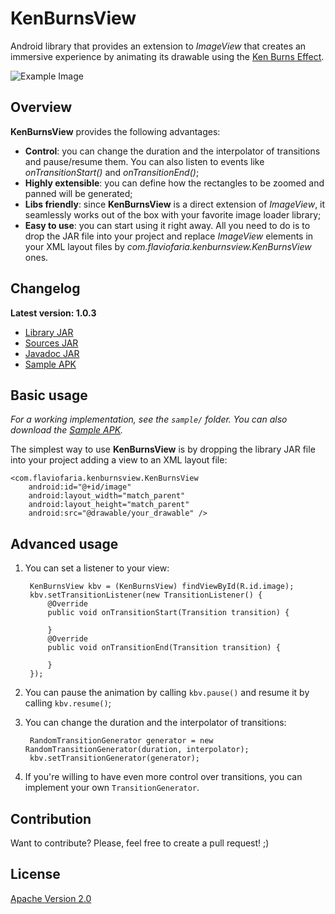 KenBurnsView
============

Android library that provides an extension to *ImageView* that creates an immersive
experience by animating its drawable using the [Ken Burns Effect][1].

![Example Image][2]

Overview
--------

**KenBurnsView** provides the following advantages:

* **Control**: you can change the duration and the interpolator of transitions and
pause/resume them. You can also listen to events like *onTransitionStart()* and
*onTransitionEnd()*;
* **Highly extensible**: you can define how the rectangles to be zoomed
and panned will be generated;
* **Libs friendly**: since **KenBurnsView** is a direct extension of *ImageView*,
it seamlessly works out of the box with your favorite image loader library;
* **Easy to use**: you can start using it right away. All you need to do
is to drop the JAR file into your project and replace *ImageView* elements
 in your XML layout files by *com.flaviofaria.kenburnsview.KenBurnsView* ones.

Changelog
---------

**Latest version: 1.0.3**

* [Library JAR][3]
* [Sources JAR][4]
* [Javadoc JAR][5]
* [Sample APK][6]

Basic usage
-----------

*For a working implementation, see the `sample/` folder. You can also download the [Sample APK][6].*

The simplest way to use **KenBurnsView** is by dropping the library JAR file into your project
adding a view to an XML layout file:

    <com.flaviofaria.kenburnsview.KenBurnsView
        android:id="@+id/image"
        android:layout_width="match_parent"
        android:layout_height="match_parent"
        android:src="@drawable/your_drawable" />

Advanced usage
--------------

1. You can set a listener to your view:

        KenBurnsView kbv = (KenBurnsView) findViewById(R.id.image);
        kbv.setTransitionListener(new TransitionListener() {
            @Override
            public void onTransitionStart(Transition transition) {

            }
            @Override
            public void onTransitionEnd(Transition transition) {

            }
        });

2. You can pause the animation by calling `kbv.pause()` and resume it
by calling `kbv.resume()`;

3. You can change the duration and the interpolator of transitions:

        RandomTransitionGenerator generator = new RandomTransitionGenerator(duration, interpolator);
        kbv.setTransitionGenerator(generator);

4. If you're willing to have even more control over transitions,
you can implement your own `TransitionGenerator`.

Contribution
------------

Want to contribute? Please, feel free to create a pull request! ;)

License
-------

[Apache Version 2.0][7]

[1]: http://en.wikipedia.org/wiki/Ken_Burns_effect
[2]: http://www.pictureshack.us/images/15526_KenBurnsView.gif
[3]: https://github.com/flavioarfaria/KenBurnsView/releases/download/v1.0.3/KenBurnsView-1.0.3.jar
[4]: https://github.com/flavioarfaria/KenBurnsView/releases/download/v1.0.3/KenBurnsView-1.0.3-sources.jar
[5]: https://github.com/flavioarfaria/KenBurnsView/releases/download/v1.0.3/KenBurnsView-1.0.3-javadoc.jar
[6]: https://sites.google.com/site/flavioarfaria/KenBurnsView-1.0.3-sample.apk
[7]: http://www.apache.org/licenses/LICENSE-2.0.html